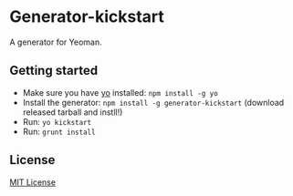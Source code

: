 # Generator-kickstart

A generator for Yeoman.

## Getting started
- Make sure you have [yo](https://github.com/yeoman/yo) installed:
    `npm install -g yo`
- Install the generator: `npm install -g generator-kickstart` (download released tarball and instll!)
- Run: `yo kickstart`
- Run: `grunt install`

## License
[MIT License](http://en.wikipedia.org/wiki/MIT_License)
